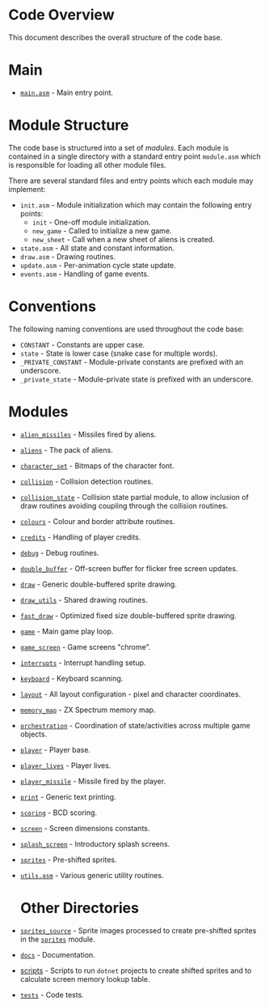 # Code Overview

This document describes the overall structure of the code base.

# Main

* [`main.asm`](../main.asm) - Main entry point.
  
# Module Structure

The code base is structured into a set of *modules*.  Each module is contained in a single directory with a standard entry point `module.asm` which is responsible for loading all other module files.

There are several standard files and entry points which each module may implement:

* `init.asm` - Module initialization which may contain the following entry points:
  * `init` - One-off module initialization.
  * `new_game` - Called to initialize a new game.
  * `new_sheet` - Call when a new sheet of aliens is created.
* `state.asm` - All state and constant information.
* `draw.asm` - Drawing routines.
* `update.asm` - Per-animation cycle state update.
* `events.asm` - Handling of game events.
  
# Conventions

The following naming conventions are used throughout the code base:

* `CONSTANT` - Constants are upper case.
* `state` - State is lower case (snake case for multiple words).
* `_PRIVATE_CONSTANT` - Module-private constants are prefixed with an underscore.
* `_private_state` - Module-private state is prefixed with an underscore.

# Modules

* [`alien_missiles`](../alien_missiles) - Missiles fired by aliens.
* [`aliens`](../aliens) -  The pack of aliens.
* [`character_set`](../character_set) - Bitmaps of the character font.
* [`collision`](../collision) - Collision detection routines.
* [`collision_state`](../collision_state) - Collision state partial module, to allow inclusion of draw routines avoiding coupling through the collision routines.
* [`colours`](../colours) - Colour and border attribute routines.
* [`credits`](../credits) - Handling of player credits.
* [`debug`](../debug) - Debug routines.
* [`double_buffer`](../double_buffer) - Off-screen buffer for flicker free screen updates.
* [`draw`](../draw) - Generic double-buffered sprite drawing.
* [`draw_utils`](../draw_common) - Shared drawing routines.
* [`fast_draw`](../fast_draw) - Optimized fixed size double-buffered sprite drawing.
* [`game`](../game) - Main game play loop.
* [`game_screen`](../game_screen) - Game screens "chrome".
* [`interrupts`](../interrupts) - Interrupt handling setup.
* [`keyboard`](../keyboard) - Keyboard scanning.
* [`layout`](../layout) - All layout configuration - pixel and character coordinates.
* [`memory_map`](../memory_map) - ZX Spectrum memory map.
* [`orchestration`](../orchestration) - Coordination of state/activities across multiple game objects.
* [`player`](../player) - Player base.
* [`player_lives`](../player_lives) - Player lives.
* [`player_missile`](../player_missile) - Missile fired by the player.
* [`print`](../print) - Generic text printing.
* [`scoring`](../scoring) - BCD scoring.
* [`screen`](../screen) - Screen dimensions constants.
* [`splash_screen`](../splash_screen) - Introductory splash screens.
* [`sprites`](../sprites) - Pre-shifted sprites.
* [`utils.asm`](../utils) - Various generic utility routines.
  
  # Other Directories

* [`sprites_source`](../sprites_source) - Sprite images processed to create pre-shifted sprites in the [`sprites`](../sprites) module.
* [`docs`](../docs) - Documentation.
* [scripts](../scripts) - Scripts to run `dotnet` projects to create shifted sprites and to calculate screen memory lookup table.
* [`tests`](../tests) - Code tests.